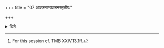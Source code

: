 +++
title = "07 आञ्जनाभ्यञ्जनस्तृतीयः"

+++

<details><summary>थिते</summary>

7. The third forty-nine-day sacrificial-session is connected with anointing the eyes and anointing the body.[^1]  

[^1]: For this session cf. TMB XXIV.13.1ff. 
</details>
